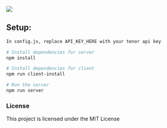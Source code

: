 ![](showcase.gif)

## Setup:

``` bash
In config.js, replace API_KEY_HERE with your tenor api key

# Install dependencies for server
npm install

# Install dependencies for client
npm run client-install

# Run the server
npm run server
```

### License

This project is licensed under the MIT License
